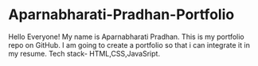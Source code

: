 # Aparnabharati-Pradhan-Portfolio
 
Hello Everyone! My name is Aparnabharati Pradhan. This is my portfolio repo on GitHub. I am going to create a portfolio so that i can integrate it in my resume. Tech stack- HTML,CSS,JavaSript.
